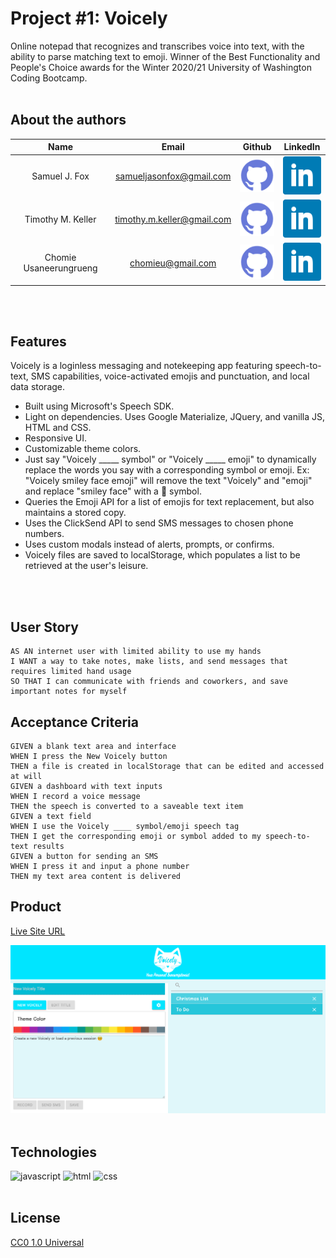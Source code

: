 # Project #1: Voicely
Online notepad that recognizes and transcribes voice into text, with the ability to parse matching text to emoji. Winner of the Best Functionality and People's Choice awards for the Winter 2020/21 University of Washington Coding Bootcamp.
<br>
<br>

## About the authors

| Name | Email  | Github  | LinkedIn |
| :--: | :----: | :-----: | :------: |
| Samuel J. Fox | samueljasonfox@gmail.com | [![Github](./Assets/images/github.png)](https://github.com/samuelfox1) | [![LinkedIn](./Assets/images/linkedin.png)](https://www.linkedin.com/in/samuel-fox-tacoma/) |
| Timothy M. Keller | timothy.m.keller@gmail.com | [![Github](./Assets/images/github.png)](https://github.com/tmkeller) | [![LinkedIn](./Assets/images/linkedin.png)](https://linkedin.com/in/tim-keller-3ab55bb1/) |
| Chomie Usaneerungrueng | chomieu@gmail.com | [![Github](./Assets/images/github.png)](https://github.com/chomieu) | [![LinkedIn](./Assets/images/linkedin.png)](https://www.linkedin.com/in/chomieu/) |
<br>
<br>

## Features

Voicely is a loginless messaging and notekeeping app featuring speech-to-text, SMS capabilities, voice-activated emojis and punctuation, and local data storage.

* Built using Microsoft's Speech SDK.
* Light on dependencies. Uses Google Materialize, JQuery, and vanilla JS, HTML and CSS.
* Responsive UI.
* Customizable theme colors.
* Just say "Voicely _____ symbol" or "Voicely _____ emoji" to dynamically replace the words you say with a corresponding symbol or emoji. Ex: "Voicely smiley face emoji" will remove the text "Voicely" and "emoji" and replace "smiley face" with a 🙂 symbol.
* Queries the Emoji API for a list of emojis for text replacement, but also maintains a stored copy.
* Uses the ClickSend API to send SMS messages to chosen phone numbers.
* Uses custom modals instead of alerts, prompts, or confirms.
* Voicely files are saved to localStorage, which populates a list to be retrieved at the user's leisure.

<br>
<br>

## User Story

```
AS AN internet user with limited ability to use my hands
I WANT a way to take notes, make lists, and send messages that requires limited hand usage
SO THAT I can communicate with friends and coworkers, and save important notes for myself
```

## Acceptance Criteria

```
GIVEN a blank text area and interface
WHEN I press the New Voicely button
THEN a file is created in localStorage that can be edited and accessed at will
GIVEN a dashboard with text inputs
WHEN I record a voice message
THEN the speech is converted to a saveable text item
GIVEN a text field
WHEN I use the Voicely ____ symbol/emoji speech tag
THEN I get the corresponding emoji or symbol added to my speech-to-text results
GIVEN a button for sending an SMS
WHEN I press it and input a phone number
THEN my text area content is delivered
```

## Product

[Live Site URL](https://chomieu.github.io/Voicely/)

![Screenshot](./mockups/screenshot.png)
<br>
<br>
## Technologies

![javascript](https://img.shields.io/badge/javascript-99.9%25-yellow)
![html](https://img.shields.io/badge/html-<0.1%25-blue)
![css](https://img.shields.io/badge/css-<0.1%25-red)
<br>
<br>
## License

[CC0 1.0 Universal](./LICENSE)
